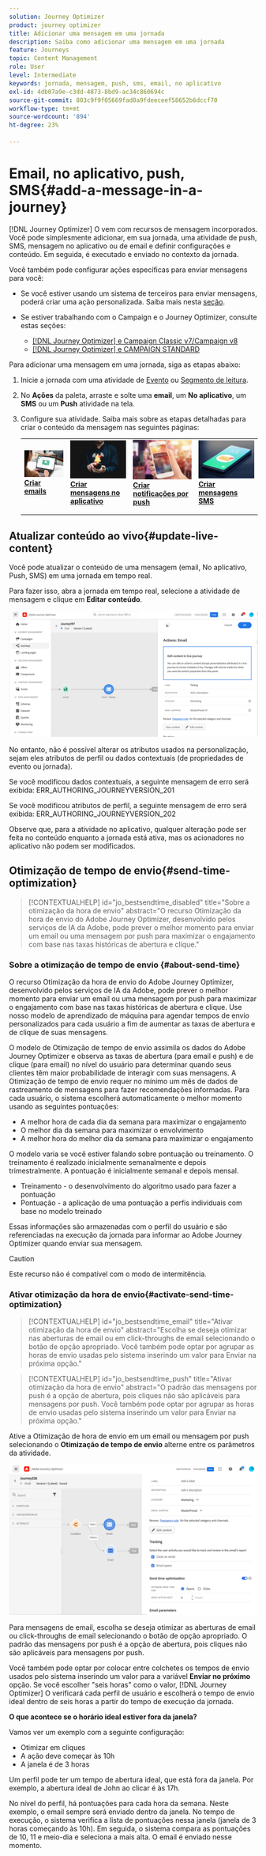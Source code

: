 ```yaml
---
solution: Journey Optimizer
product: journey optimizer
title: Adicionar uma mensagem em uma jornada
description: Saiba como adicionar uma mensagem em uma jornada
feature: Journeys
topic: Content Management
role: User
level: Intermediate
keywords: jornada, mensagem, push, sms, email, no aplicativo
exl-id: 4db07a9e-c3dd-4873-8bd9-ac34c860694c
source-git-commit: 803c9f9f05669fad0a9fdeeceef58652b6dccf70
workflow-type: tm+mt
source-wordcount: '894'
ht-degree: 23%

---
```


# Email, no aplicativo, push, SMS{#add-a-message-in-a-journey}

[!DNL Journey Optimizer] O vem com recursos de mensagem incorporados. Você pode simplesmente adicionar, em sua jornada, uma atividade de push, SMS, mensagem no aplicativo ou de email e definir configurações e conteúdo. Em seguida, é executado e enviado no contexto da jornada.

Você também pode configurar ações específicas para enviar mensagens para você:

* Se você estiver usando um sistema de terceiros para enviar mensagens, poderá criar uma ação personalizada. Saiba mais nesta [seção](../action/action.md).

* Se estiver trabalhando com o Campaign e o Journey Optimizer, consulte estas seções:

   * [[!DNL Journey Optimizer] e Campaign Classic v7/Campaign v8](../action/acc-action.md)
   * [[!DNL Journey Optimizer] e CAMPAIGN STANDARD](../action/acs-action.md)

Para adicionar uma mensagem em uma jornada, siga as etapas abaixo:

1. Inicie a jornada com uma atividade de [Evento](general-events.md) ou [Segmento de leitura](read-segment.md).

1. No **Ações** da paleta, arraste e solte uma **email**, um **No aplicativo**, um **SMS** ou um **Push** atividade na tela.

1. Configure sua atividade. Saiba mais sobre as etapas detalhadas para criar o conteúdo da mensagem nas seguintes páginas:

   <table style="table-layout:fixed">
   <tr style="border: 0;">
   <td>
   <a href="../email/create-email.md">
   <img alt="Cliente potencial" src="../assets/do-not-localize/email.jpg">
   </a>
   <div><a href="../email/create-email.md"><strong>Criar emails</strong>
   </div>
   <p>
   </td>
   <td>
   <a href="../in-app/create-in-app.md">
   <img alt="Cliente potencial" src="../assets/do-not-localize/in-app.jpg">
   </a>
   <div><a href="../in-app/create-in-app.md"><strong>Criar mensagens no aplicativo</strong>
   </div>
   <p>
   </td>
   <td>
   <a href="../push/create-push.md">
   <img alt="Pouco frequentes" src="../assets/do-not-localize/push.jpg">
   </a>
   <div>
   <a href="../push/create-push.md"><strong>Criar notificações por push<strong></a>
   </div>
   <p>
   </td>
   <td>
   <a href="../sms/create-sms.md">
   <img alt="Validação" src="../assets/do-not-localize/sms.jpg">
   </a>
   <div>
   <a href="../sms/create-sms.md"><strong>Criar mensagens SMS</strong></a>
   </div>
   <p>
   </td>
   </tr>
   </table>

## Atualizar conteúdo ao vivo{#update-live-content}

Você pode atualizar o conteúdo de uma mensagem (email, No aplicativo, Push, SMS) em uma jornada em tempo real.

Para fazer isso, abra a jornada em tempo real, selecione a atividade de mensagem e clique em **Editar conteúdo**.

![](assets/add-a-message2.png)

No entanto, não é possível alterar os atributos usados na personalização, sejam eles atributos de perfil ou dados contextuais (de propriedades de evento ou jornada).

Se você modificou dados contextuais, a seguinte mensagem de erro será exibida: ERR_AUTHORING_JOURNEYVERSION_201

Se você modificou atributos de perfil, a seguinte mensagem de erro será exibida: ERR_AUTHORING_JOURNEYVERSION_202

Observe que, para a atividade no aplicativo, qualquer alteração pode ser feita no conteúdo enquanto a jornada está ativa, mas os acionadores no aplicativo não podem ser modificados.

## Otimização de tempo de envio{#send-time-optimization}

>[!CONTEXTUALHELP]
>id="jo_bestsendtime_disabled"
>title="Sobre a otimização da hora de envio"
>abstract="O recurso Otimização da hora de envio do Adobe Journey Optimizer, desenvolvido pelos serviços de IA da Adobe, pode prever o melhor momento para enviar um email ou uma mensagem por push para maximizar o engajamento com base nas taxas históricas de abertura e clique."

### Sobre a otimização de tempo de envio {#about-send-time}

O recurso Otimização da hora de envio do Adobe Journey Optimizer, desenvolvido pelos serviços de IA da Adobe, pode prever o melhor momento para enviar um email ou uma mensagem por push para maximizar o engajamento com base nas taxas históricas de abertura e clique. Use nosso modelo de aprendizado de máquina para agendar tempos de envio personalizados para cada usuário a fim de aumentar as taxas de abertura e de clique de suas mensagens.

O modelo de Otimização de tempo de envio assimila os dados do Adobe Journey Optimizer e observa as taxas de abertura (para email e push) e de clique (para email) no nível do usuário para determinar quando seus clientes têm maior probabilidade de interagir com suas mensagens. A Otimização de tempo de envio requer no mínimo um mês de dados de rastreamento de mensagens para fazer recomendações informadas. Para cada usuário, o sistema escolherá automaticamente o melhor momento usando as seguintes pontuações:

* A melhor hora de cada dia da semana para maximizar o engajamento
* O melhor dia da semana para maximizar o envolvimento
* A melhor hora do melhor dia da semana para maximizar o engajamento

O modelo varia se você estiver falando sobre pontuação ou treinamento. O treinamento é realizado inicialmente semanalmente e depois trimestralmente. A pontuação é inicialmente semanal e depois mensal.

* Treinamento - o desenvolvimento do algoritmo usado para fazer a pontuação
* Pontuação - a aplicação de uma pontuação a perfis individuais com base no modelo treinado

Essas informações são armazenadas com o perfil do usuário e são referenciadas na execução da jornada para informar ao Adobe Journey Optimizer quando enviar sua mensagem.

>[!CAUTION]
>
>Este recurso não é compatível com o modo de intermitência.

### Ativar otimização da hora de envio{#activate-send-time-optimization}

>[!CONTEXTUALHELP]
>id="jo_bestsendtime_email"
>title="Ativar otimização da hora de envio"
>abstract="Escolha se deseja otimizar nas aberturas de email ou em click-throughs de email selecionando o botão de opção apropriado. Você também pode optar por agrupar as horas de envio usadas pelo sistema inserindo um valor para Enviar na próxima opção."

>[!CONTEXTUALHELP]
>id="jo_bestsendtime_push"
>title="Ativar otimização da hora de envio"
>abstract="O padrão das mensagens por push é a opção de abertura, pois cliques não são aplicáveis para mensagens por push. Você também pode optar por agrupar as horas de envio usadas pelo sistema inserindo um valor para Enviar na próxima opção."

Ative a Otimização de hora de envio em um email ou mensagem por push selecionando o **Otimização de tempo de envio** alterne entre os parâmetros da atividade.

![](../building-journeys/assets/jo-message5.png)

Para mensagens de email, escolha se deseja otimizar as aberturas de email ou click-throughs de email selecionando o botão de opção apropriado. O padrão das mensagens por push é a opção de abertura, pois cliques não são aplicáveis para mensagens por push.

Você também pode optar por colocar entre colchetes os tempos de envio usados pelo sistema inserindo um valor para a variável **Enviar no próximo** opção. Se você escolher &quot;seis horas&quot; como o valor, [!DNL Journey Optimizer] O verificará cada perfil de usuário e escolherá o tempo de envio ideal dentro de seis horas a partir do tempo de execução da jornada.

**O que acontece se o horário ideal estiver fora da janela?**

Vamos ver um exemplo com a seguinte configuração:

* Otimizar em cliques
* A ação deve começar às 10h
* A janela é de 3 horas

Um perfil pode ter um tempo de abertura ideal, que está fora da janela. Por exemplo, a abertura ideal de John ao clicar é às 17h.

No nível do perfil, há pontuações para cada hora da semana. Neste exemplo, o email sempre será enviado dentro da janela. No tempo de execução, o sistema verifica a lista de pontuações nessa janela (janela de 3 horas começando às 10h). Em seguida, o sistema compara as pontuações de 10, 11 e meio-dia e seleciona a mais alta. O email é enviado nesse momento.
